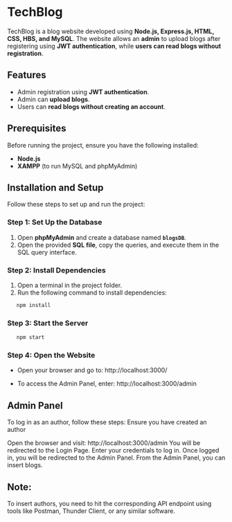 # TechBlog

TechBlog is a blog website developed using **Node.js, Express.js, HTML, CSS, HBS, and MySQL**. The website allows an **admin** to upload blogs after registering using **JWT authentication**, while **users can read blogs without registration**.

## Features

- Admin registration using **JWT authentication**.
- Admin can **upload blogs**.
- Users can **read blogs without creating an account**.

## Prerequisites

Before running the project, ensure you have the following installed:

- **Node.js**
- **XAMPP** (to run MySQL and phpMyAdmin)

## Installation and Setup

Follow these steps to set up and run the project:

### Step 1: Set Up the Database
1. Open **phpMyAdmin** and create a database named **`blogsDB`**.
2. Open the provided **SQL file**, copy the queries, and execute them in the SQL query interface.

### Step 2: Install Dependencies
1. Open a terminal in the project folder.
2. Run the following command to install dependencies:

```sh
   npm install
```
### Step 3: Start the Server
```sh
   npm start
```

### Step 4: Open the Website
- Open your browser and go to:
http://localhost:3000/

- To access the Admin Panel, enter:
http://localhost:3000/admin

## Admin Panel
To log in as an author, follow these steps:
Ensure you have created an author

Open the browser and visit:
http://localhost:3000/admin
You will be redirected to the Login Page.
Enter your credentials to log in.
Once logged in, you will be redirected to the Admin Panel.
From the Admin Panel, you can insert blogs.

## Note:
To insert authors, you need to hit the corresponding API endpoint using tools like Postman, Thunder Client, or any similar software.
